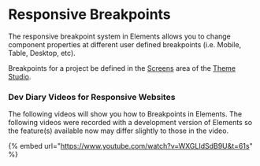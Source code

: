# Responsive Breakpoints

The responsive breakpoint system in Elements allows you to change component properties at different user defined breakpoints (i.e. Mobile, Table, Desktop, etc).

Breakpoints for a project be defined in the [Screens](../theme-studio/screens.md) area of the [Theme Studio](../theme-studio/).

### Dev Diary Videos for Responsive Websites

The following videos will show you how to Breakpoints in Elements. The following videos were recorded with a development version of Elements so the feature(s) available now may differ slightly to those in the video.

{% embed url="https://www.youtube.com/watch?v=WXGLIdSdB9U&t=61s" %}
